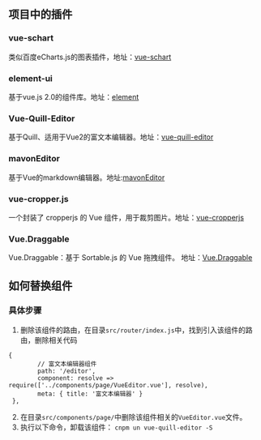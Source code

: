 ## 项目中的插件
### vue-schart
类似百度eCharts.js的图表插件，地址：[vue-schart](https://github.com/lin-xin/vue-schart,"vue-schart")
### element-ui
基于vue.js 2.0的组件库。地址：[element](http://element.eleme.io/#/zh-CN/component/layout,"element")
### Vue-Quill-Editor
基于Quill、适用于Vue2的富文本编辑器。地址：[vue-quill-editor](https://github.com/surmon-china/vue-quill-editor,"vue-quill-editor")
### mavonEditor
基于Vue的markdown编辑器。地址:[mavonEditor](https://github.com/hinesboy/mavonEditor,"mavonEditor")
### vue-cropper.js
一个封装了 cropperjs 的 Vue 组件，用于裁剪图片。地址：[vue-cropperjs](https://github.com/Agontuk/vue-cropperjs,"vue-cropperjs")
### Vue.Draggable
Vue.Draggable：基于 Sortable.js 的 Vue 拖拽组件。 地址：[Vue.Draggable](https://github.com/SortableJS/Vue.Draggable,"Vue.Draggable")

## 如何替换组件

### 具体步骤
1. 删除该组件的路由，在目录`src/router/index.js`中，找到引入该组件的路由，删除相关代码
``` 
{
        // 富文本编辑器组件
        path: '/editor',
        component: resolve => require(['../components/page/VueEditor.vue'], resolve),
        meta: { title: '富文本编辑器' }
 },
```
 2. 在目录`src/components/page/`中删除该组件相关的`VueEditor.vue`文件。
 3. 执行以下命令，卸载该组件：
    `cnpm un vue-quill-editor -S`
